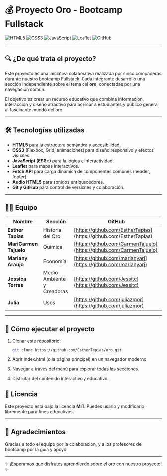 # 💰 Proyecto Oro - Bootcamp Fullstack

![HTML5](https://img.shields.io/badge/HTML5-E34F26?style=for-the-badge&logo=html5&logoColor=white)
![CSS3](https://img.shields.io/badge/CSS3-1572B6?style=for-the-badge&logo=css3&logoColor=white)
![JavaScript](https://img.shields.io/badge/JavaScript-F7DF1E?style=for-the-badge&logo=javascript&logoColor=black)
![Leaflet](https://img.shields.io/badge/Leaflet-4CCF4D?style=for-the-badge&logo=leaflet&logoColor=white)
![GitHub](https://img.shields.io/badge/GitHub-181717?style=for-the-badge&logo=github&logoColor=white)

---

## 🔍 ¿De qué trata el proyecto?

Este proyecto es una iniciativa colaborativa realizada por cinco compañeras durante nuestro bootcamp Fullstack. Cada integrante desarrolló una sección independiente sobre el tema del **oro**, conectadas por una navegación común.

El objetivo es crear un recurso educativo que combina información, interacción y diseño atractivo para acercar a estudiantes y público general al fascinante mundo del oro.

---

## 🛠 Tecnologías utilizadas

- **HTML5** para la estructura semántica y accesibilidad.
- **CSS3** (Flexbox, Grid, animaciones) para diseño responsivo y efectos visuales.
- **JavaScript (ES6+)** para la lógica e interactividad.
- **Leaflet** para mapas interactivos.
- **Fetch API** para carga dinámica de componentes comunes (header, footer).
- **Audio HTML5** para sonidos enriquecedores.
- **Git y GitHub** para control de versiones y colaboración.

---

## 👩‍💻 Equipo

| Nombre                  | Sección                      | GitHub                                              |
|-------------------------|------------------------------|-----------------------------------------------------|
| **Esther Tapias**         | Historia del Oro              | [https://github.com/EstherTapias](https://github.com/EstherTapias) |
| **MariCarmen Tajuelo**         | Química| [https://github.com/CarmenTajuelo](https://github.com/CarmenTajuelo)      |
| **Mariany Araujo**         | Economía    | [https://github.com/marianyarj](https://github.com/marianyarj)      |
| **Jessica Torres**         | Medio Ambiente  y Creadoras        | [https://github.com/Jessitc](https://github.com/Jessitc)     |
| **Julia**         | Usos| [https://github.com/juliazmor](https://github.com/juliazmor)    |

---

## 🚀 Cómo ejecutar el proyecto

1. Clonar este repositorio:
   ```bash
   git clone https://github.com/EstherTapias/oro.git

2. Abrir index.html (o la página principal) en un navegador moderno.

3. Navegar a través del menú para explorar todas las secciones.

4. Disfrutar del contenido interactivo y educativo.

## 📄 Licencia

Este proyecto está bajo la licencia **MIT**. Puedes usarlo y modificarlo libremente para fines educativos.

---

## 🙌 Agradecimientos

Gracias a todo el equipo por la colaboración, y a los profesores del bootcamp por la guía y apoyo.

---

✨ ¡Esperamos que disfrutes aprendiendo sobre el oro con nuestro proyecto! ✨
